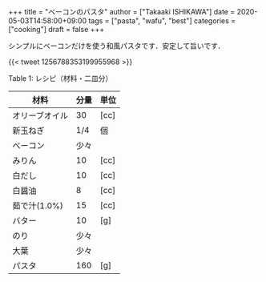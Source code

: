 +++
title = "ベーコンのパスタ"
author = ["Takaaki ISHIKAWA"]
date = 2020-05-03T14:58:00+09:00
tags = ["pasta", "wafu", "best"]
categories = ["cooking"]
draft = false
+++

シンプルにベーコンだけを使う和風パスタです．安定して旨いです．

{{< tweet 1256788353199955968 >}}

<div class="table-caption">
  <span class="table-number">Table 1</span>:
  レシピ（材料・二皿分）
</div>

| 材料      | 分量 | 単位 |
|---------|----|----|
| オリーブオイル | 30  | [cc] |
| 新玉ねぎ  | 1/4 | 個   |
| ベーコン  | 少々 |      |
| みりん    | 10  | [cc] |
| 白だし    | 10  | [cc] |
| 白醤油    | 8   | [cc] |
| 茹で汁(1.0%) | 15  | [cc] |
| バター    | 10  | [g]  |
| のり      | 少々 |      |
| 大葉      | 少々 |      |
| パスタ    | 160 | [g]  |
